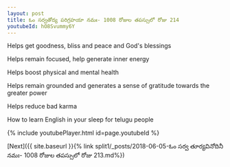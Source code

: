 ```yaml
---
layout: post
title: ఓం సర్వతోద్య పరిగ్రహయా నమః- 1008 రోజుల తపస్సులో రోజు 214
youtubeId: hO8Svummy6Y
---
```

 
 
Helps get goodness, bliss and peace and God's blessings
 
Helps remain focused, help generate inner energy 
 
Helps boost physical and mental health 
 
Helps remain grounded and generates a sense of gratitude towards the greater power 
 
Helps reduce bad karma
 
How to learn English in your sleep for telugu people
 
 
 
 


{% include youtubePlayer.html id=page.youtubeId %}
 
[Next]({{ site.baseurl }}{% link split1/_posts/2018-06-05-ఓం సర్వ తూర్యవినోదినీ నమః- 1008 రోజుల తపస్సులో రోజు 213.md%})
 
